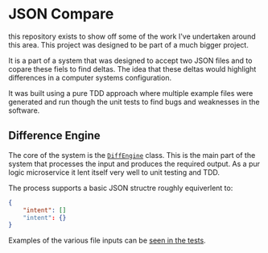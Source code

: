 # JSON Compare

this repository exists to show off some of the work I've undertaken around this area. This project was designed to be part of a much bigger project. 

It is a part of a system that was designed to accept two JSON files and to copare these fiels to find deltas. The idea that these deltas would highlight differences in a computer systems configuration. 

It was built using a pure TDD approach where multiple example files were generated and run though the unit tests to find bugs and weaknesses in the software. 

## Difference Engine

The core of the system is the [`DiffEngine`](https://github.com/sonic1981/YamlCompare/blob/master/Compare/Snapshot.Compare.Core/Differences/DiffEngine.cs) class. This is the main part of the system that processes the input and produces the required output. As a pur logic microservice it lent itself very well to unit testing and TDD.

The process supports a basic JSON structre roughly equiverlent to:

```json
{
    "intent": []
    "intent": {}
}

```

Examples of the various file inputs can be [seen in the tests](https://github.com/sonic1981/JsonCompare/tree/master/Tests).